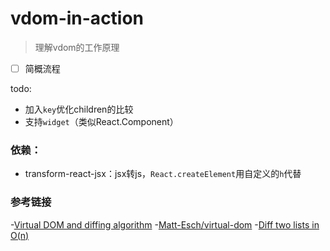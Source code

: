 # vdom-in-action

> 理解vdom的工作原理

- [ ] 简概流程

todo:

- 加入`key`优化children的比较
- 支持`widget`（类似React.Component）




### 依赖：

- transform-react-jsx：jsx转js，`React.createElement`用自定义的`h`代替



### 参考链接

-[Virtual DOM and diffing algorithm](https://gist.github.com/Raynos/8414846)
-[Matt-Esch/virtual-dom](https://github.com/Matt-Esch/virtual-dom)
-[Diff two lists in O(n)](https://github.com/livoras/list-diff)
